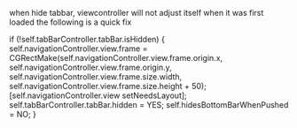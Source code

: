 when hide tabbar, viewcontroller will not adjust itself when it was first loaded
the following is a quick fix

 if (!self.tabBarController.tabBar.isHidden)
    {
        self.navigationController.view.frame =
        CGRectMake(self.navigationController.view.frame.origin.x, self.navigationController.view.frame.origin.y, self.navigationController.view.frame.size.width, self.navigationController.view.frame.size.height + 50);
        [self.navigationController.view setNeedsLayout];
        self.tabBarController.tabBar.hidden = YES;
        self.hidesBottomBarWhenPushed = NO;
    }
